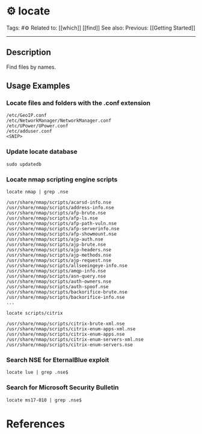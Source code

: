 # ⚙️ locate
Tags: #⚙️
Related to: [[which]] [[find]]
See also:
Previous: [[Getting Started]]

---
## Description

Find files by names.

## Usage Examples

### Locate files and folders with the .conf extension

```text
/etc/GeoIP.conf
/etc/NetworkManager/NetworkManager.conf
/etc/UPower/UPower.conf
/etc/adduser.conf
<SNIP>
```

### Update locate database

	sudo updatedb

### Locate nmap scripting engine scripts

	locate nmap | grep .nse

```
/usr/share/nmap/scripts/acarsd-info.nse
/usr/share/nmap/scripts/address-info.nse
/usr/share/nmap/scripts/afp-brute.nse
/usr/share/nmap/scripts/afp-ls.nse
/usr/share/nmap/scripts/afp-path-vuln.nse
/usr/share/nmap/scripts/afp-serverinfo.nse
/usr/share/nmap/scripts/afp-showmount.nse
/usr/share/nmap/scripts/ajp-auth.nse
/usr/share/nmap/scripts/ajp-brute.nse
/usr/share/nmap/scripts/ajp-headers.nse
/usr/share/nmap/scripts/ajp-methods.nse
/usr/share/nmap/scripts/ajp-request.nse
/usr/share/nmap/scripts/allseeingeye-info.nse
/usr/share/nmap/scripts/amqp-info.nse
/usr/share/nmap/scripts/asn-query.nse
/usr/share/nmap/scripts/auth-owners.nse
/usr/share/nmap/scripts/auth-spoof.nse
/usr/share/nmap/scripts/backorifice-brute.nse
/usr/share/nmap/scripts/backorifice-info.nse
...
```

	locate scripts/citrix

```text
/usr/share/nmap/scripts/citrix-brute-xml.nse
/usr/share/nmap/scripts/citrix-enum-apps-xml.nse
/usr/share/nmap/scripts/citrix-enum-apps.nse
/usr/share/nmap/scripts/citrix-enum-servers-xml.nse
/usr/share/nmap/scripts/citrix-enum-servers.nse
```

### Search NSE for EternalBlue exploit

	locate lue | grep .nse$

### Search for Microsoft Security Bulletin

	locate ms17-010 | grep .nse$

# References